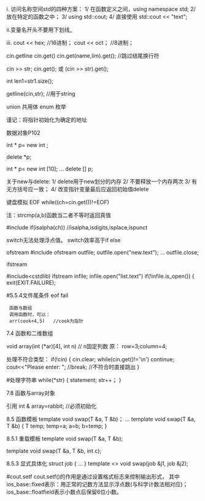 i. 访问名称空间std的四种方案：
1/ 在函数定义之间，using namespace std;
2/ 放在特定的函数之中；
3/ using std::cout;
4/ 直接使用 std::cout << "text";

ii.变量名开头不要用下划线_

iii. cout << hex; //16进制；
     cout << oct；  //8进制；

cin.getline
cin.get()
cin.get(name,lim).get();  //跳过结尾换行符

cin >> str;
cin.get();
或
(cin >> str).get();

int len1=str1.size();

getline(cin,str);  //用于string

union 共用体
enum 枚举

谨记：将指针初始化为确定的地址

数据对象P102

int * p= new int ;
>>>
delete *p;

int * p= new int [10];
...
delete [] p;

关于new与delete:
1/ delete用于new划分的内存
2/ 不要释放一个内存两次
3/ 有无方括号应一致；
4/ 改变指针变量最后应返回初始值delete

键盘模拟 EOF 
while((ch=cin.get())!=EOF)

注：strcmp(a,b)函数当二者不等时返回真值

#include<cctype>
     if(isalpha(ch))
     //isalpha,isdigits,isplace,ispunct
     
switch无法处理浮点值。
switch效率高于if else

ofstream
#include<fstream>
     ofstream outfile;
     outfile.open("new.text");
     ...
     outfile.close;
     
ifstream

#include<cstdlib)
     ifstream infile;
     infile.open("list.text")
     if(!infile.is_open())
     {
          exit(EXIT.FAILURE);
          
 #5.5.4文件尾条件 eof fail
     
     函数与数组
     调用函数时，可以：
     arr(cook+4,5)   //cook为指针
     
  7.4 函数和二维数组
  
  void array(int (*ar)[4], int n)   // n固定列数
  原： row=3;column=4;
  
  
  处理不符合类型：
  if(!cin)
  {
     cin.clear;
     while(cin.get()!='\n')
          continue;
      cout<<"Please enter: ";
      //break; //不符合时直接跳出
   }
  

#处理字符串
     while(*str)
     {
          statement;
          str++；
     }

7.8 函数与array对象

引用
int & array=rabbit;      //必须初始化   

8.5 函数模板
template<typename T>
void swap(T &a, T &b)；
     ...
template<typename T>
void swap(T &a, T &b)
{
     T temp;
     temp=a;
     a=b;
     b=temp;
}
     
8.5.1 重载模板
template<typename T>
void swap(T &a, T &b);
     
template<typename T>
void swap(T &a, T &b, int c);
     
8.5.3 显式具体化
struct job
{
     ...
}
template <> void swap<job>(job &j1, job &j2);
     
#cout.setf
cout.setf()的作用是通过设置格式标志来控制输出形式，
其中ios_base::fixed表示：用正常的记数方法显示浮点数(与科学计数法相对应)；
ios_base::floatfield表示小数点后保留6位小数。

   

